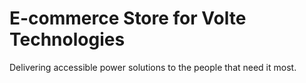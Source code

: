 # E-commerce Store for Volte Technologies
Delivering accessible power solutions to the people that need it most.